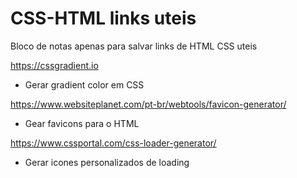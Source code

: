 # CSS-HTML links uteis
Bloco de notas apenas para salvar links de HTML CSS uteis

https://cssgradient.io
- Gerar gradient color em CSS

https://www.websiteplanet.com/pt-br/webtools/favicon-generator/
- Gear favicons para o HTML

https://www.cssportal.com/css-loader-generator/
- Gerar icones personalizados de loading
